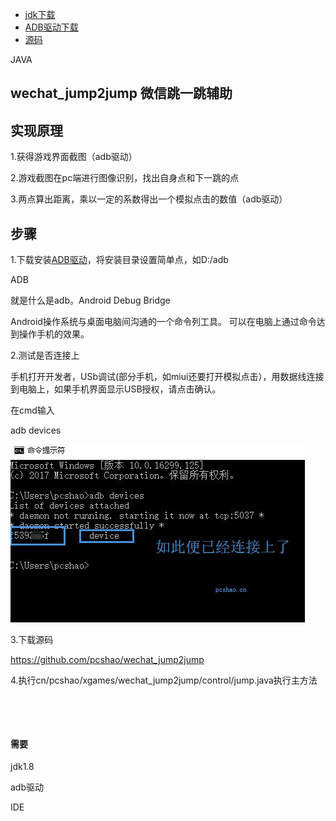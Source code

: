   <div class="sidebar1">
    <ul class="nav">
        <li><a href="http://www.oracle.com/technetwork/java/javase/downloads/jdk9-downloads-3848520.html">jdk下载</a></li>
        <li><a href="http://dl.adbdriver.com/upload/adbdriver.zip">ADB驱动下载</a></li>
        <li><a href="https://github.com/pcshao/wechat_jump2jump">源码</a></li>
    </ul>
    <aside>
    <p>JAVA</p>
    </aside>
  <!-- end .sidebar1 --></div>
  <article class="content">
    <h1>wechat_jump2jump 微信跳一跳辅助</h1>
    <section>
     <h2>实现原理</h2>
      <p>1.获得游戏界面截图（adb驱动）</p>
      <p>2.游戏截图在pc端进行图像识别，找出自身点和下一跳的点</p>
      <p>3.两点算出距离，乘以一定的系数得出一个模拟点击的数值（adb驱动）</p>
    </section>
    <section>
      <h2>步骤</h2>
      <p>1.下载安装<a href="https://jingyan.baidu.com/article/7f41ecec349c0f593d095c84.html">ADB驱动</a>，将安装目录设置简单点，如D:/adb</p>
      <p>ADB</p>
<p>就是什么是adb。Android Debug Bridge</p>
<p>Android操作系统与桌面电脑间沟通的一个命令列工具。
可以在电脑上通过命令达到操作手机的效果。</p>
<p>2.测试是否连接上</p>
<p>手机打开开发者，USb调试(部分手机，如miui还要打开模拟点击），用数据线连接到电脑上，如果手机界面显示USB授权，请点击确认。</p>
<p>在cmd输入</p>
<p>adb devices</p>
<p><img src="adb.jpg" width="471" height="285"></p>
<p>3.下载源码</p>
<p><a href="https://github.com/pcshao/wechat_jump2jump">https://github.com/pcshao/wechat_jump2jump</a></p>
<p>4.执行cn/pcshao/xgames/wechat_jump2jump/control/jump.java执行主方法</p>
<p>&nbsp;</p>
<p>&nbsp;</p>
    </section>
    
  <!-- end .content --></article>
  <aside>
    <h4>需要</h4>
    <p>jdk1.8</p>
    <p>adb驱动</p>
    <p>IDE</p>
  </aside>
  <footer>
   
  </footer>
  <!-- end .container --></div>
</body>
</html>
